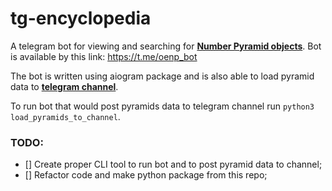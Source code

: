 # tg-encyclopedia
A telegram bot for viewing and searching for **[Number Pyramid objects](https://oenp.tusur.ru/)**. Bot is available by this link: <https://t.me/oenp_bot>

The bot is written using aiogram package and is also able to load pyramid data to **[telegram channel](t.me/oenp_tusur)**.

To run bot that would post pyramids data to telegram channel run `python3 load_pyramids_to_channel`.

### **TODO**:

- [] Create proper CLI tool to run bot and to post pyramid data to channel;
- [] Refactor code and make python package from this repo;

